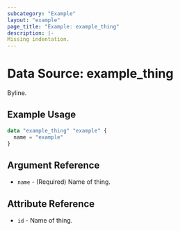 ```yaml
---
subcategory: "Example"
layout: "example"
page_title: "Example: example_thing"
description: |-
Missing indentation.
---
```


# Data Source: example_thing

Byline.

## Example Usage

```terraform
data "example_thing" "example" {
  name = "example"
}
```

## Argument Reference

* `name` - (Required) Name of thing.

## Attribute Reference

* `id` - Name of thing.
